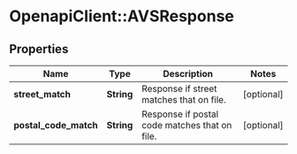 # OpenapiClient::AVSResponse

## Properties
Name | Type | Description | Notes
------------ | ------------- | ------------- | -------------
**street_match** | **String** | Response if street matches that on file. | [optional] 
**postal_code_match** | **String** | Response if postal code matches that on file. | [optional] 


